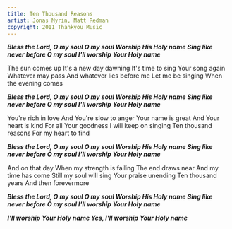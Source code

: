 ```yaml
---
title: Ten Thousand Reasons
artist: Jonas Myrin, Matt Redman
copyright: 2011 Thankyou Music
---
```

 ***Bless the Lord, O my soul
  O my soul
  Worship His Holy name
  Sing like never before
  O my soul
  I'll worship Your Holy name***

The sun comes up
It's a new day dawning
It's time to sing Your song again
Whatever may pass
And whatever lies before me
Let me be singing
When the evening comes

 ***Bless the Lord, O my soul
  O my soul
  Worship His Holy name
  Sing like never before
  O my soul
  I'll worship Your Holy name***

You're rich in love
And You're slow to anger
Your name is great
And Your heart is kind
For all Your goodness
I will keep on singing
Ten thousand reasons
For my heart to find

 ***Bless the Lord, O my soul
  O my soul
  Worship His Holy name
  Sing like never before
  O my soul
  I'll worship Your Holy name***

And on that day
When my strength is failing
The end draws near
And my time has come
Still my soul will sing
Your praise unending
Ten thousand years
And then forevermore

 ***Bless the Lord, O my soul
  O my soul
  Worship His Holy name
  Sing like never before
  O my soul
  I'll worship Your Holy name***

 ***I'll worship Your Holy name
  Yes, I'll worship Your Holy name***